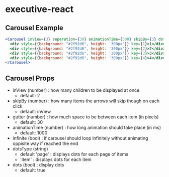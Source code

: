 # executive-react

## Carousel Example
  ```jsx
<Carousel inView={3} seperation={30} animationTime={500} skipBy={3} dots='page' infinite dotsStyle={dotsStyle}>
    <div style={{background: "#2f92d6", height: '300px'}} key={1}>1</div>
    <div style={{background: "#2f92d6", height: '300px'}} key={2}>2</div>
    <div style={{background: "#2f92d6", height: '300px'}} key={3}>3</div>
    <div style={{background: "#2f92d6", height: '300px'}} key={4}>4</div>
</Carousel>
  ```

## Carousel Props
  * inView (number) : how many children to be displayed at once   
    * default: 2   
  * skipBy (number) : how many items the arrows will skip though on each click   
    * default: inView   
  * gutter (number) : how much space to be between each item (in pixels)   
    * default: 30   
  * animationTime (number) : how long animation should take place (in ms)   
    * default: 1000   
  * infinite (bool) : if carousel should loop infinitely without animating oppisite way if reached the end   
  * dotsType (string)   
    * default 'page' : displays dots for each page of items   
    * 'item' : displays dots for each item
  * dots (bool) : display dots
    * default: true   
